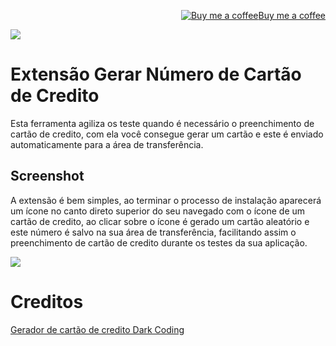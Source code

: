 <p align="right"><a target="_blank" href="https://ko-fi.com/wictorchaves"><img src="https://www.buymeacoffee.com/assets/img/BMC-btn-logo.svg" alt="Buy me a coffee">Buy me a coffee</a></p>

<p><img src="https://github.com/wictorChaves/GeradorNumeroCartaoCredito/raw/master/images/icon128.png"></p>

# Extensão Gerar Número de Cartão de Credito

Esta ferramenta agiliza os teste quando é necessário o preenchimento de cartão de credito, com ela você consegue gerar um cartão e este é enviado automaticamente para a área de transferência.

## Screenshot

A extensão é bem simples, ao terminar o processo de instalação aparecerá um ícone no canto direto superior do seu navegado com o ícone de um cartão de credito, ao clicar sobre o ícone é gerado um cartão aleatório e este número é salvo na sua área de transferência, facilitando assim o preenchimento de cartão de credito durante os testes da sua aplicação.
 
<p><img src="https://github.com/wictorChaves/GeradorNumeroCartaoCredito/raw/master/screenshot/440x280.png"></p>

# Creditos

[Gerador de cartão de credito Dark Coding](https://github.com/grahamking/darkcoding-credit-card)
